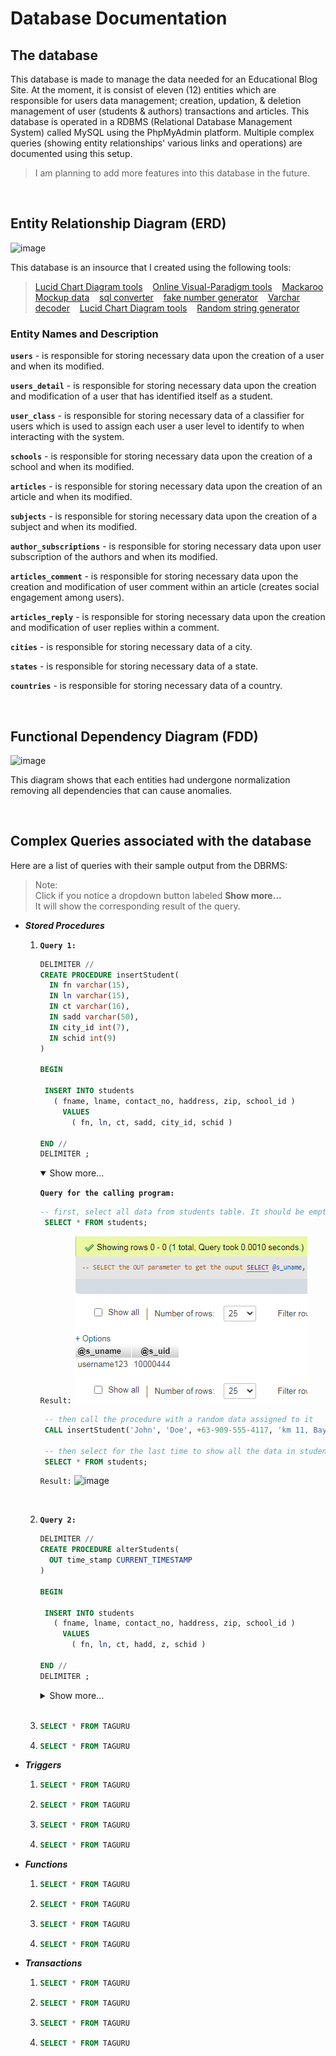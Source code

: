 # Database Documentation

## The database

This database is made to manage the data needed for an Educational Blog Site. At the moment, it is consist of eleven (12) entities which are responsible for users data management; creation, updation, & deletion management of user (students & authors) transactions and articles. This database is operated in a RDBMS (Relational Database Management System) called MySQL using the PhpMyAdmin platform. Multiple complex queries (showing entity relationships' various links and operations) are documented using this setup.

>I am planning to add more features into this database in the future.

<br>

## Entity Relationship Diagram (ERD)

![image](https://github.com/centino90/Advance-Database-Documentation/blob/main/img/ERD.svg)

This database is an insource that I created using the following tools:

> <a href="https://lucid.app/" target="_blank">Lucid Chart Diagram tools</a> &nbsp;&nbsp; <a href="http://online.visual-paradigm.com/" target="_blank">Online Visual-Paradigm tools</a> &nbsp;&nbsp; <a href="https://www.mockaroo.com/" target="_blank">Mackaroo Mockup data</a> &nbsp;&nbsp; <a href="https://www.convertcsv.com/csv-to-sql.htm" target="_blank">sql converter</a> &nbsp;&nbsp; <a href="https://fakenumber.net/phone-number/philippines" target="_blank">fake number generator</a> &nbsp;&nbsp; <a href="https://www.dcode.fr/values-separation" target="_blank">Varchar decoder</a> &nbsp;&nbsp; <a href="https://lucid.app/" target="_blank">Lucid Chart Diagram tools</a> &nbsp;&nbsp; <a href="https://www.random.org/strings/?mode=advanced" target="_blank">Random string generator</a>

### Entity Names and Description

**`users`** - is responsible for storing necessary data upon the creation of a user and when its modified.

**`users_detail`** - is responsible for storing necessary data upon the creation and modification of a user that has identified itself as a student.

**`user_class`** - is responsible for storing necessary data of a classifier for users which is used to assign each user a user level to identify to when interacting with the system.

**`schools`** - is responsible for storing necessary data upon the creation of a school and when its modified.

**`articles`** - is responsible for storing necessary data upon the creation of an article and when its modified.

**`subjects`** - is responsible for storing necessary data upon the creation of a subject and when its modified.

**`author_subscriptions`** - is responsible for storing necessary data upon user subscription of the authors and when its modified.

**`articles_comment`** - is responsible for storing necessary data upon the creation and modification of user comment within an article (creates social engagement among users).

**`articles_reply`** - is responsible for storing necessary data upon the creation and modification of user replies within a comment.

**`cities`** - is responsible for storing necessary data of a city.

**`states`** - is responsible for storing necessary data of a state.

**`countries`** - is responsible for storing necessary data of a country.

<br />

## Functional Dependency Diagram (FDD)

![image](https://github.com/centino90/Advance-Database-Documentation/blob/main/img/FDD.svg)

This diagram shows that each entities had undergone normalization removing all dependencies that can cause anomalies.

<br />

## Complex Queries associated with the database

Here are a list of queries with their sample output from the DBRMS: 
<br>

><p>Note:<br>Click if you notice a dropdown button labeled <b>Show more...</b> <br> It will show the corresponding result of the query.
</p>


* ***Stored Procedures***
    1. **`Query 1: `**
       ```SQL
       DELIMITER //
       CREATE PROCEDURE insertStudent(
         IN fn varchar(15),
         IN ln varchar(15),
         IN ct varchar(16),
         IN sadd varchar(50),
         IN city_id int(7),
         IN schid int(9)
       )

       BEGIN

        INSERT INTO students 
          ( fname, lname, contact_no, haddress, zip, school_id ) 
            VALUES
              ( fn, ln, ct, sadd, city_id, schid )

       END //
       DELIMITER ;
       ```
       <details open>
       <summary>Show more...</summary>

       **`Query for the calling program:`**
       ```SQL
       -- first, select all data from students table. It should be empty.
        SELECT * FROM students;
       ```
       `Result:`
       ![image](https://github.com/centino90/Advance-Database-Documentation/blob/main/img/stored_procedures/sp1-1.PNG)

       ```SQL
        -- then call the procedure with a random data assigned to it
        CALL insertStudent('John', 'Doe', +63-909-555-4117, 'km 11, Bayview, Sasa, Davao City', 1000000001, 100000005);

        -- then select for the last time to show all the data in students table after the procedure was called
        SELECT * FROM students;
       ```
       `Result:`
       ![image](https://github.com/centino90/Advance-Database-Documentation/blob/main/img/stored_procedures/sp1-2.PNG)
        </details>
       
       <br>

    2. **`Query 2: `**
       ```SQL
       DELIMITER //
       CREATE PROCEDURE alterStudents(
         OUT time_stamp CURRENT_TIMESTAMP
       )

       BEGIN

        INSERT INTO students 
          ( fname, lname, contact_no, haddress, zip, school_id ) 
            VALUES
              ( fn, ln, ct, hadd, z, schid )

       END //
       DELIMITER ;
       ```
       <details>
       <summary>Show more...</summary>

        **`Query for the calling program:`**
        ```SQL
        -- first, select all data from students table. It should be empty.
          SELECT * FROM students
        ```
        ![image](https://github.com/centino90/Advance-Database-Documentation/blob/main/img/stored_procedures/sp1-1.PNG)

        ```SQL
          -- then call the procedure with a random data assigned to it
          CALL insertStudent('John', 'Doe', 639154485321, 'km 11, Bayview, Sasa, Davao City', 8000, 1011);

          -- then select for the last time to show all the data in students table after the procedure was called
          SELECT * FROM students
        ```
        `Result:`
        ![image](https://github.com/centino90/Advance-Database-Documentation/blob/main/img/stored_procedures/sp1-2.PNG)
        </details>

        <br>

    3. ```SQL
       SELECT * FROM TAGURU
       ```
    4. ```SQL
       SELECT * FROM TAGURU
       ```

* ***Triggers*** 
    1. ```SQL
       SELECT * FROM TAGURU
       ```
    2. ```SQL
       SELECT * FROM TAGURU
       ```
    3. ```SQL
       SELECT * FROM TAGURU
       ```
    4. ```SQL
       SELECT * FROM TAGURU
       ```

* ***Functions*** 
    1. ```SQL
       SELECT * FROM TAGURU
       ```
    2. ```SQL
       SELECT * FROM TAGURU
       ```
    3. ```SQL
       SELECT * FROM TAGURU
       ```
    4. ```SQL
       SELECT * FROM TAGURU
       ```
       
* ***Transactions*** 
    1. ```SQL
       SELECT * FROM TAGURU
       ```
    2. ```SQL
       SELECT * FROM TAGURU
       ```
    3. ```SQL
       SELECT * FROM TAGURU
       ```
    4. ```SQL
       SELECT * FROM TAGURU
       ```